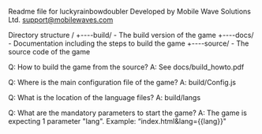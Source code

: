Readme file for luckyrainbowdoubler
Developed by Mobile Wave Solutions Ltd.
support@mobilewaves.com

Directory structure
/
+----build/		- The build version of the game
+----docs/		- Documentation including the steps to build the game
+----source/	- The source code of the game

Q: How to build the game from the source?
A: See docs/build_howto.pdf

Q: Where is the main configuration file of the game?
A: build/Config.js

Q: What is the location of the language files?
A: build/langs

Q: What are the mandatory parameters to start the game?
A: The game is expecting 1 parameter "lang". Example: “index.html&lang={{lang}}"
